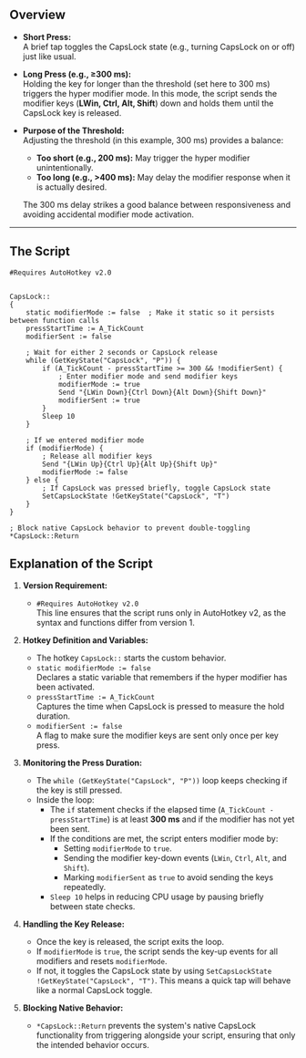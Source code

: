 

## Overview

- **Short Press:**  
    A brief tap toggles the CapsLock state (e.g., turning CapsLock on or off) just like usual.
    
- **Long Press (e.g., ≥300 ms):**  
    Holding the key for longer than the threshold (set here to 300 ms) triggers the hyper modifier mode. In this mode, the script sends the modifier keys (**LWin, Ctrl, Alt, Shift**) down and holds them until the CapsLock key is released.
    
- **Purpose of the Threshold:**  
    Adjusting the threshold (in this example, 300 ms) provides a balance:
    
    - **Too short (e.g., 200 ms):** May trigger the hyper modifier unintentionally.
    - **Too long (e.g., >400 ms):** May delay the modifier response when it is actually desired.
    
    The 300 ms delay strikes a good balance between responsiveness and avoiding accidental modifier mode activation.
    

---

## The Script

```ahk
#Requires AutoHotkey v2.0


CapsLock::
{
    static modifierMode := false  ; Make it static so it persists between function calls
    pressStartTime := A_TickCount
    modifierSent := false
    
    ; Wait for either 2 seconds or CapsLock release
    while (GetKeyState("CapsLock", "P")) {
        if (A_TickCount - pressStartTime >= 300 && !modifierSent) {
            ; Enter modifier mode and send modifier keys
            modifierMode := true
            Send "{LWin Down}{Ctrl Down}{Alt Down}{Shift Down}"
            modifierSent := true
        }
        Sleep 10
    }
    
    ; If we entered modifier mode
    if (modifierMode) {
        ; Release all modifier keys
        Send "{LWin Up}{Ctrl Up}{Alt Up}{Shift Up}"
        modifierMode := false
    } else {
        ; If CapsLock was pressed briefly, toggle CapsLock state
        SetCapsLockState !GetKeyState("CapsLock", "T")
    }
}

; Block native CapsLock behavior to prevent double-toggling
*CapsLock::Return
```

## Explanation of the Script

1. **Version Requirement:**
    
    - `#Requires AutoHotkey v2.0`  
        This line ensures that the script runs only in AutoHotkey v2, as the syntax and functions differ from version 1.
2. **Hotkey Definition and Variables:**
    
    - The hotkey `CapsLock::` starts the custom behavior.
    - `static modifierMode := false`  
        Declares a static variable that remembers if the hyper modifier has been activated.
    - `pressStartTime := A_TickCount`  
        Captures the time when CapsLock is pressed to measure the hold duration.
    - `modifierSent := false`  
        A flag to make sure the modifier keys are sent only once per key press.
3. **Monitoring the Press Duration:**
    
    - The `while (GetKeyState("CapsLock", "P"))` loop keeps checking if the key is still pressed.
    - Inside the loop:
        - The `if` statement checks if the elapsed time (`A_TickCount - pressStartTime`) is at least **300 ms** and if the modifier has not yet been sent.
        - If the conditions are met, the script enters modifier mode by:
            - Setting `modifierMode` to `true`.
            - Sending the modifier key-down events (`LWin`, `Ctrl`, `Alt`, and `Shift`).
            - Marking `modifierSent` as `true` to avoid sending the keys repeatedly.
        - `Sleep 10` helps in reducing CPU usage by pausing briefly between state checks.
4. **Handling the Key Release:**
    
    - Once the key is released, the script exits the loop.
    - If `modifierMode` is `true`, the script sends the key-up events for all modifiers and resets `modifierMode`.
    - If not, it toggles the CapsLock state by using `SetCapsLockState !GetKeyState("CapsLock", "T")`. This means a quick tap will behave like a normal CapsLock toggle.
5. **Blocking Native Behavior:**
    
    - `*CapsLock::Return` prevents the system's native CapsLock functionality from triggering alongside your script, ensuring that only the intended behavior occurs.

